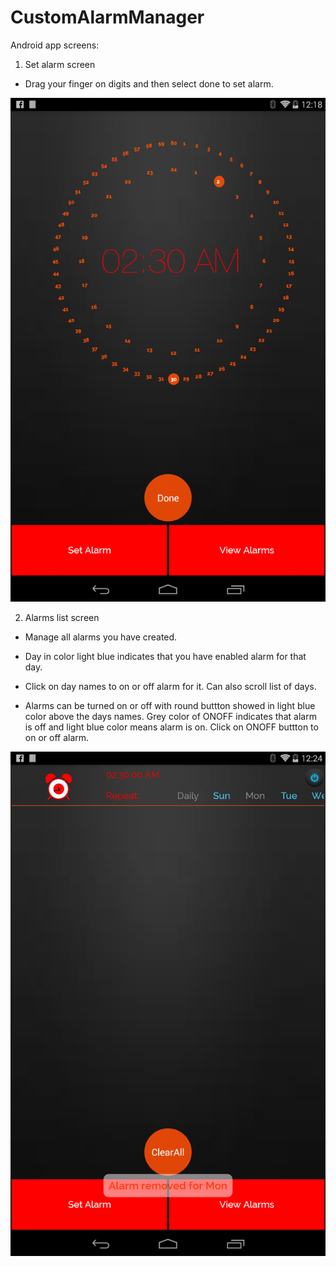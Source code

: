 CustomAlarmManager
==================

Android app screens:

 1. Set alarm screen

  - Drag your finger on digits and then select done to set alarm.
 
![](https://github.com/SwapnilChaudhari/CustomAlarmManager/blob/master/set_alarm_1.png)

2. Alarms list screen 

  - Manage all alarms you have created.

  - Day in color light blue indicates that you have enabled alarm for that day.

  - Click on day names to on or off alarm for it. Can also scroll list of days.
  
  - Alarms can be turned on or off with round  buttton showed in light blue color above the days names. Grey color of ONOFF indicates that alarm    is off and light blue color means alarm is on. Click on ONOFF buttton to on or off alarm.

![](https://github.com/SwapnilChaudhari/CustomAlarmManager/blob/master/alarm_list_1.png)
    
